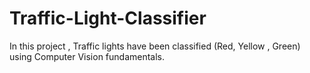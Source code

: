 # Traffic-Light-Classifier
In this project , Traffic lights have been classified (Red, Yellow , Green) using Computer Vision fundamentals. 
